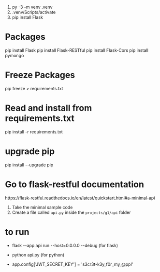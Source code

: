 1. py -3 -m venv .venv
2. .venv/Scripts/activate
3. pip install Flask

# Packages
pip install Flask
pip install Flask-RESTful
pip install Flask-Cors
pip install pymongo

# Freeze Packages
pip freeze > requirements.txt

# Read and install from requirements.txt
pip install -r requirements.txt

# upgrade pip
pip install --upgrade pip

# Go to flask-restful documentation
https://flask-restful.readthedocs.io/en/latest/quickstart.html#a-minimal-api

1. Take the minimal sample code
2. Create a file called `api.py` inside the `projects/g1/api` folder

# to run 
- flask --app api run --host=0.0.0.0 --debug (for flask)
- python api.py (for python)

- app.config['JWT_SECRET_KEY'] = 's3cr3t-k3y_f0r_my_@pp!' 